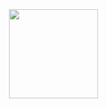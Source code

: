 <div align="center">
  <a href="https://github.com/yan-akali">
  <img height="160em" src="https://github-readme-stats.vercel.app/api?username=yan-akali&show_icons=true&theme=gotham&include_all_commits=true"/> 
</div>
